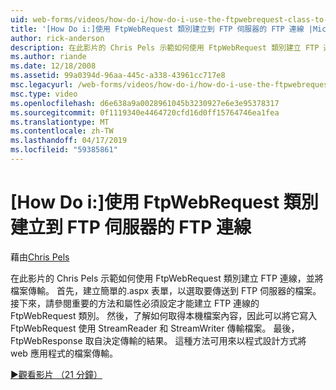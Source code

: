 ```yaml
---
uid: web-forms/videos/how-do-i/how-do-i-use-the-ftpwebrequest-class-to-create-an-ftp-connection-to-a-ftp-server
title: '[How Do i:]使用 FtpWebRequest 類別建立到 FTP 伺服器的 FTP 連線 |Microsoft Docs'
author: rick-anderson
description: 在此影片的 Chris Pels 示範如何使用 FtpWebRequest 類別建立 FTP 連線，並將檔案傳輸。 首先，建立簡單的.aspx 表單，以選取...
ms.author: riande
ms.date: 12/18/2008
ms.assetid: 99a0394d-96aa-445c-a338-43961cc717e8
msc.legacyurl: /web-forms/videos/how-do-i/how-do-i-use-the-ftpwebrequest-class-to-create-an-ftp-connection-to-a-ftp-server
msc.type: video
ms.openlocfilehash: d6e638a9a0028961045b3230927e6e3e95378317
ms.sourcegitcommit: 0f1119340e4464720cfd16d0ff15764746ea1fea
ms.translationtype: MT
ms.contentlocale: zh-TW
ms.lasthandoff: 04/17/2019
ms.locfileid: "59385861"
---
```

# <a name="how-do-i-use-the-ftpwebrequest-class-to-create-an-ftp-connection-to-a-ftp-server"></a>[How Do i:]使用 FtpWebRequest 類別建立到 FTP 伺服器的 FTP 連線

藉由[Chris Pels](https://twitter.com/chrispels)

在此影片的 Chris Pels 示範如何使用 FtpWebRequest 類別建立 FTP 連線，並將檔案傳輸。 首先，建立簡單的.aspx 表單，以選取要傳送到 FTP 伺服器的檔案。 接下來，請參閱重要的方法和屬性必須設定才能建立 FTP 連線的 FtpWebRequest 類別。 然後，了解如何取得本機檔案內容，因此可以將它寫入 FtpWebRequest 使用 StreamReader 和 StreamWriter 傳輸檔案。 最後，FtpWebResponse 取自決定傳輸的結果。 這種方法可用來以程式設計方式將 web 應用程式的檔案傳輸。

[&#9654;觀看影片 （21 分鐘）](https://channel9.msdn.com/Blogs/ASP-NET-Site-Videos/how-do-i-use-the-ftpwebrequest-class-to-create-an-ftp-connection-to-a-ftp-server)
